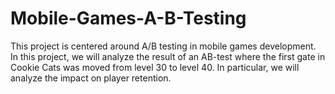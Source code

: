 # Mobile-Games-A-B-Testing
This project is centered around A/B testing in mobile games development.  In this project, we will analyze the result of an AB-test where the first gate in Cookie Cats was moved from level 30 to level 40. In particular, we will analyze the impact on player retention.
